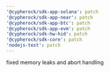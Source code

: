 ```yaml
---
'@cypherock/sdk-app-solana': patch
'@cypherock/sdk-app-near': patch
'@cypherock/sdk-app-btc': patch
'@cypherock/sdk-app-evm': patch
'@cypherock/sdk-hw-hid': patch
'@cypherock/sdk-core': patch
'nodejs-test': patch
---
```


fixed memory leaks and abort handling
